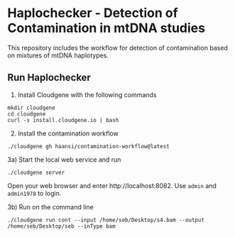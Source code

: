 # Haplochecker - Detection of Contamination in mtDNA studies

This repository includes the workflow for detection of contamination based on mixtures of mtDNA haplotypes.

## Run Haplochecker

1) Install Cloudgene with the following commands

```
mkdir cloudgene
cd cloudgene
curl -s install.cloudgene.io | bash
```

2) Install the contamination workflow

```
./cloudgene gh haansi/contamination-workflow@latest
```

3a) Start the local web service and run
```
./cloudgene server
```
Open your web browser and enter http://localhost:8082. Use `admin` and `admin1978` to login.

3b) Run on the command line
```
./cloudgene run cont --input /home/seb/Desktop/s4.bam --output /home/seb/Desktop/seb --inType bam
```


